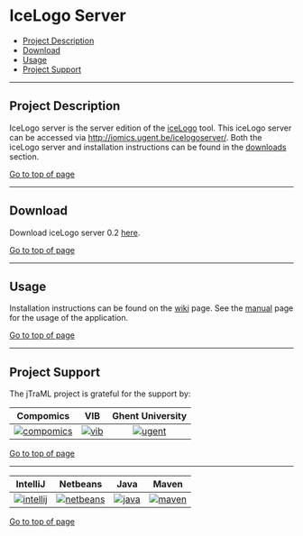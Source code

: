 # IceLogo Server

 * [Project Description](#project-description)
 * [Download](#download)
 * [Usage](#usage)
 * [Project Support](#project-support)

----

## Project Description

IceLogo server is the server edition of the [iceLogo](https://github.com/compomics/icelogo) tool. This iceLogo server can be accessed via http://iomics.ugent.be/icelogoserver/. 
Both the iceLogo server and installation instructions can be found in the [downloads](#downloads) section.

[Go to top of page](#icelogo-server)

----

## Download
Download iceLogo server 0.2 [here](http://genesis.ugent.be/uvpublicdata/icelogoserver/icelogoserver.war).

[Go to top of page](#icelogo-server)

----

## Usage
Installation instructions can be found on the [wiki](https://github.com/compomics/icelogoserver/wiki) page. See the [manual](http://iomics.ugent.be/icelogoserver/manual) page for the usage of the application.

[Go to top of page](#icelogo-server)

----

## Project Support

The jTraML project is grateful for the support by:

| Compomics | VIB | Ghent University|
|:--:|:--:|:--:|
| [![compomics](http://genesis.ugent.be/public_data/image/compomics.png)](http://www.compomics.com) | [![vib](http://genesis.ugent.be/public_data/image/vib.png)](http://www.vib.be) | [![ugent](http://genesis.ugent.be/public_data/image/ugent.png)](http://www.ugent.be/en) |

[Go to top of page](#icelogo-server)

----

| IntelliJ | Netbeans | Java | Maven |
|:--:|:--:|:--:|:--:|
| [![intellij](https://www.jetbrains.com/idea/docs/logo_intellij_idea.png)](https://www.jetbrains.com/idea/) | [![netbeans](https://netbeans.org/images_www/visual-guidelines/NB-logo-single.jpg)](https://netbeans.org/) | [![java](http://genesis.ugent.be/public_data/image/java.png)](http://java.com/en/) | [![maven](http://genesis.ugent.be/public_data/image/maven.png)](http://maven.apache.org/) |

[Go to top of page](#icelogo-server)
